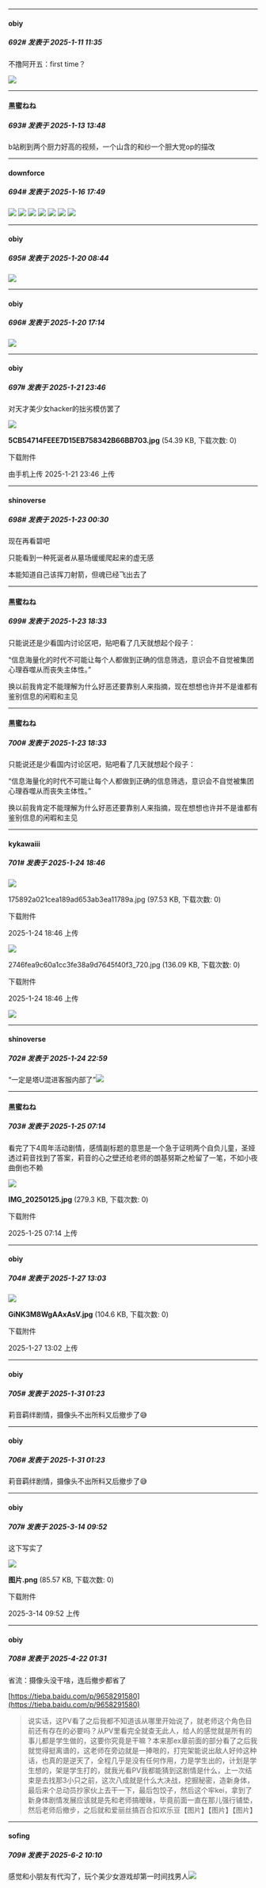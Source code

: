 ﻿
*****

####  obiy  
##### 692#       发表于 2025-1-11 11:35

不撸阿开五：first time？

<img src="https://p.sda1.dev/21/4c48cfe60485a162cfad8d33e3d3175a/image.jpg" referrerpolicy="no-referrer">


*****

####  黒蜜ねね  
##### 693#       发表于 2025-1-13 13:48

b站刷到两个厨力好高的视频，一个山含的和纱一个胆大党op的描改

*****

####  downforce  
##### 694#       发表于 2025-1-16 17:49

<img src="https://p.sda1.dev/21/c5ad9f46b682ccea83e610c35e85b8f0/image.jpg" referrerpolicy="no-referrer">
<img src="https://p.sda1.dev/21/0480120a7b425a1355cfca46f1fe4ec6/image.jpg" referrerpolicy="no-referrer">
<img src="https://p.sda1.dev/21/2ef123bcd5e13738e5b074b4d3f873cd/image.jpg" referrerpolicy="no-referrer">
<img src="https://p.sda1.dev/21/3652a5f327ab4cb69e78b51ba5703cbf/image.jpg" referrerpolicy="no-referrer">
<img src="https://p.sda1.dev/21/435bcf5d1ab419427fdb7e9e18229ade/image.jpg" referrerpolicy="no-referrer">
<img src="https://p.sda1.dev/21/56940853c3a2dca77a4bf5673c1235cc/image.jpg" referrerpolicy="no-referrer">
<img src="https://p.sda1.dev/21/bfe90612e0c673edbf5568117f58adfc/image.jpg" referrerpolicy="no-referrer">

*****

####  obiy  
##### 695#       发表于 2025-1-20 08:44

<img src="https://p.sda1.dev/21/2947376d041ae7c9905c8139123d0015/image.jpg" referrerpolicy="no-referrer">


*****

####  obiy  
##### 696#       发表于 2025-1-20 17:14

<img src="https://p.sda1.dev/21/9a046e892522fc552c8c01b324580cfe/image.jpg" referrerpolicy="no-referrer">


*****

####  obiy  
##### 697#       发表于 2025-1-21 23:46

对天才美少女hacker的拙劣模仿罢了

<img src="https://img.saraba1st.com/forum/202501/21/234643aefagbf5kf6ydxc6.jpg" referrerpolicy="no-referrer">

<strong>5CB54714FEEE7D15EB758342B66BB703.jpg</strong> (54.39 KB, 下载次数: 0)

下载附件

由手机上传
2025-1-21 23:46 上传


*****

####  shinoverse  
##### 698#       发表于 2025-1-23 00:30

现在再看碧吧

只能看到一种死诞者从墓场缓缓爬起来的虚无感

本能知道自己该挥刀射箭，但魂已经飞出去了


*****

####  黒蜜ねね  
##### 699#       发表于 2025-1-23 18:33

只能说还是少看国内讨论区吧，贴吧看了几天就想起个段子：

“信息海量化的时代不可能让每个人都做到正确的信息筛选，意识会不自觉被集团心理吞噬从而丧失主体性。”

换以前我肯定不能理解为什么好恶还要靠别人来指摘，现在想想也许并不是谁都有鉴别信息的闲暇和主见


*****

####  黒蜜ねね  
##### 700#       发表于 2025-1-23 18:33

只能说还是少看国内讨论区吧，贴吧看了几天就想起个段子：

“信息海量化的时代不可能让每个人都做到正确的信息筛选，意识会不自觉被集团心理吞噬从而丧失主体性。”

换以前我肯定不能理解为什么好恶还要靠别人来指摘，现在想想也许并不是谁都有鉴别信息的闲暇和主见

*****

####  kykawaiii  
##### 701#       发表于 2025-1-24 18:46

<img src="https://static.saraba1st.com/image/smiley/face2017/009.gif" referrerpolicy="no-referrer">

175892a021cea189ad653ab3ea11789a.jpg
(97.53 KB, 下载次数: 0)

下载附件

2025-1-24 18:46 上传

<img src="https://img.saraba1st.com/forum/202501/24/184644eeh937fff9u4p3ff.jpg" referrerpolicy="no-referrer">

2746fea9c60a1cc3fe38a9d7645f40f3_720.jpg
(136.09 KB, 下载次数: 0)

下载附件

2025-1-24 18:46 上传

<img src="https://img.saraba1st.com/forum/202501/24/184650a27km5mqo5w5qmmw.jpg" referrerpolicy="no-referrer">


*****

####  shinoverse  
##### 702#       发表于 2025-1-24 22:59

“一定是塔U混进客服内部了”<img src="https://static.saraba1st.com/image/smiley/face2017/049.png" referrerpolicy="no-referrer">

*****

####  黒蜜ねね  
##### 703#       发表于 2025-1-25 07:14

看完了下4周年活动剧情，感情副标题的意思是一个急于证明两个自负儿童，圣娅透过莉音找到了答案，莉音的心之壁还给老师的朗基努斯之枪留了一笔，不如小夜曲倒也不赖

<img src="https://img.saraba1st.com/forum/202501/25/071411wod1v0vzou844bid.jpg" referrerpolicy="no-referrer">

<strong>IMG_20250125.jpg</strong> (279.3 KB, 下载次数: 0)

下载附件

2025-1-25 07:14 上传


*****

####  obiy  
##### 704#       发表于 2025-1-27 13:03

<img src="https://img.saraba1st.com/forum/202501/27/130249oa4fzl404fma1a88.jpg" referrerpolicy="no-referrer">

<strong>GiNK3M8WgAAxAsV.jpg</strong> (104.6 KB, 下载次数: 0)

下载附件

2025-1-27 13:02 上传

*****

####  obiy  
##### 705#       发表于 2025-1-31 01:23

莉音羁绊剧情，摄像头不出所料又后撤步了😅

*****

####  obiy  
##### 706#       发表于 2025-1-31 01:23

莉音羁绊剧情，摄像头不出所料又后撤步了😅

*****

####  obiy  
##### 707#       发表于 2025-3-14 09:52

这下写实了

<img src="https://img.saraba1st.com/forum/202503/14/095202fj2y2tjrimnr2ti6.png" referrerpolicy="no-referrer">

<strong>图片.png</strong> (85.57 KB, 下载次数: 0)

下载附件

2025-3-14 09:52 上传

*****

####  obiy  
##### 708#       发表于 2025-4-22 01:31

省流：摄像头没干啥，连后撤步都省了

[https://tieba.baidu.com/p/9658291580](https://tieba.baidu.com/p/9658291580)
<blockquote>说实话，这PV看了之后我都不知道该从哪里开始说了，就老师这个角色目前还有存在的必要吗？从PV里看完全就查无此人，给人的感觉就是所有的事儿都是学生做的，这要你究竟是干嘛？本来那ex章前面的部分看了之后我就觉得挺离谱的，这老师在旁边就是一捧哏的，打完架能说出敌人好帅这种话，也真的是逆天了，全程几乎是没有任何作用，力是学生出的，计划是学生想的，架是学生打的，就我光看PV我都能猜到这剧情是什么，上一次结束是去找那3小只之前，这次八成就是什么大决战，挖掘秘密，造新身体，最后来个总动员抄家伙上去干一下，最后包饺子，然后这个牢kei，拿到了新身体剧情发展应该就是先和老师搞暧昧，毕竟前面一直在那儿强行铺垫，然后老师后撤步，之后就和爱丽丝搞百合扣欢乐豆【图片】【图片】【图片】</blockquote>

*****

####  sofing  
##### 709#       发表于 2025-6-2 10:10

感觉和小朋友有代沟了，玩个美少女游戏却第一时间找男人<img src="https://static.stage1st.com/image/smiley/face2017/001.png" referrerpolicy="no-referrer">

